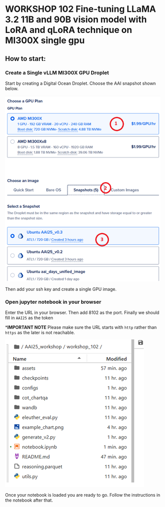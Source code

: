 # WORKSHOP 102 Fine-tuning LLaMA 3.2 11B and 90B vision model with LoRA and qLoRA technique on MI300X single gpu


## How to start: 

### Create a Single vLLM MI300X GPU Droplet
Start by creating a Digital Ocean Droplet. Choose the AAI snapshot shown below.

![droplet](./assets/droplets.png)

Then add your ssh key and create a single GPU image.

### Open jupyter notebook in your browser

Enter the URL in your browser. Then add 8102 as the port. Finally we should fill in `AAI25` as the token

***IMPORTANT NOTE** Please make sure the URL starts with `http` rather than `https` as the later is not reachable.

![jupyter-outline](./assets/jupyter-outline.png)

Once your notebook is loaded you are ready to go. Follow the instructions in the notebook after that.
